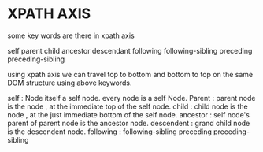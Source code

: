 XPATH AXIS
=========================

some key words are there in xpath axis

self
parent
child
ancestor
descendant
following
following-sibling
preceding
preceding-sibling

using xpath axis we can travel top to bottom and bottom to top on the same DOM structure using above keywords.

self : Node itself a self node. every node is a self Node.
Parent : parent node is the node , at the immediate top of the self node.
child : child node is the node , at the just immediate bottom of the self node.
ancestor : self node's parent of parent node is the ancestor node.
descendent : grand child node is the descendent node.
following : 
following-sibling
preceding
preceding-sibling


